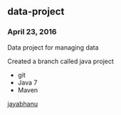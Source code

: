 ## data-project

### April 23, 2016

Data project for managing data

Created a branch called java project

* git 
* Java 7
* Maven

[jayabhanu](http://salceforce.com)
